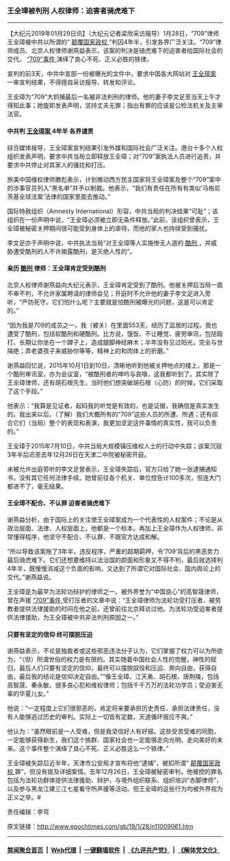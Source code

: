 ### 王全璋被判刑 人权律师：迫害者骑虎难下
------------------------

<p>
 【大纪元2019年01月29日讯】（大纪元记者梁欣采访报导）1月28日，“709”律师王全璋被中共以所谓的“
 <a href="http://www.epochtimes.com/gb/tag/%E9%A2%A0%E8%A6%86%E5%9B%BD%E5%AE%B6%E6%94%BF%E6%9D%83.html">
  颠覆国家政权
 </a>
 ”判囚4年半，引发各界广泛关注。“709”律师成员、北京人权律师谢燕益表示，该案的判决是骑虎难下的迫害者给国际社会的交代。
 <a href="http://www.epochtimes.com/gb/tag/%E2%80%9C709%E2%80%9D%E4%BA%8B%E4%BB%B6.html">
  “709”事件
 </a>
 演绎了良心不死、正义必胜的铁律。
</p>
<p>
 宣判的前3天，中共中宣部一份被曝光的文件中，要求中国各大网站对
 <a href="http://www.epochtimes.com/gb/tag/%E7%8E%8B%E5%85%A8%E7%92%8B%E6%A1%88.html">
  王全璋案
 </a>
 一审宣判结果，不得擅自采访报导、转发和评论。
</p>
<p>
 王全璋为“709”大抓捕最后一名被非法判刑的律师。他的妻子李文足至当天上午才得知此事；她旋即发表声明，坚持丈夫无罪；指出有罪的应该是公检法机关及主审法官。
</p>
<h4>
 中共判
 <a href="http://www.epochtimes.com/gb/tag/%E7%8E%8B%E5%85%A8%E7%92%8B%E6%A1%88.html">
  王全璋案
 </a>
 4年半 各界谴责
</h4>
<p>
 综合媒体报导，王全璋案宣判结果引发外媒和国际社会广泛关注。港台十多个人权组织发表声明，要求中共当局立即释放王全璋；对“709”案执法人员进行追责，并要求中共停止对其家人的骚扰和打压。
</p>
<p>
 旅美中国维权律师滕彪表示，计划推动西方民主国家将王全璋案及整个“709”案中的涉事官员列入“黑名单”并予以制裁。他表示，“我们有责任在所有有类似‘马格尼茨基全球法案’法律的国家里面去推动。”
</p>
<p>
 国际特赦组织（Amnesty International）形容，中共当局的判决结果“可耻”；该组织在一份声明中说，“王全璋必须被立即无条件释放。”此前，该组织曾表示，王全璋被秘密关押期间很可能受到身体上的虐待，而他的家人也持续受到骚扰。
</p>
<p>
 李文足亦于声明中说，中共执法当局“对王全璋等人实施惨无人道的
 <a href="http://www.epochtimes.com/gb/tag/%E9%85%B7%E5%88%91.html">
  酷刑
 </a>
 ，并威胁遭受酷刑的人不许揭露酷刑，是灭绝人性的”。
</p>
<h4>
 亲历
 <a href="http://www.epochtimes.com/gb/tag/%E9%85%B7%E5%88%91.html">
  酷刑
 </a>
 律师：王全璋肯定受到酷刑
</h4>
<p>
 北京人权律师谢燕益向大纪元表示，王全璋肯定受到了酷刑。他被关押后当局一直不审不判，不允许家属聘请的律师会见；开庭时不允许他的妻子李文足进入旁听，“严防死守。它们怕什么呢？主要就是怕酷刑被曝光的问题，这是可以肯定的。”
</p>
<p>
 “因为我是709的成员之一，我（被关）在里面553天，经历了监居的过程。我也遭受了酷刑，包括软酷刑和硬酷刑。比方说，饿饭、不让睡觉、疲劳审讯，包括殴打、长期让你坐在一个蹲子上，造成腿脚神经麻木；半年没有见过阳光，完全与世隔绝；弄老婆孩子来威胁你等等，精神上的和肉体上的折磨。”
</p>
<p>
 谢燕益回忆说，2015年10月1日到10日，清晰地听到他被关押地点的楼上，那是一个酷刑审讯室，亦为会议室，“被酷刑者的呻吟与哀嚎，这我都听到了。其实除了王全璋律师，还有胡石根先生，当时他们想突破胡石根（心防）的时候，它们采取了这个手段。”
</p>
<p>
 他表示：“我算是见证者，起码我的听觉是有效的，也是证据，我确信是真实发生的。我出来以后，（了解）我们大概所有的“709”这些人员的所遭、所遇；还有综合它们（当局）整个的表现和表演，我更加坚定这件事情的真实性，我可以负责的。”
</p>
<p>
 王全璋于2015年7月10日，中共当局大规模镇压维权人士的行动中失踪；该案沉寂3年半后迟至去年12月26日在天津二中院被秘密开庭。
</p>
<p>
 未被允许出庭旁听的李文足曾表示，王全璋失踪后，官方只给了她一张逮捕通知书，没有其它任何法律手续。她曾前往各个机关、单位控告计100多次，但连大门都进不了，毫无结果。
</p>
<h4>
 王全璋不配合、不认罪 迫害者骑虎难下
</h4>
<p>
 谢燕益分析，由于国际上的关注使王全璋案成为一个代表性的人权案件；不论是从政治层面、法律、人权层面上，他都是一个标本。再加上王全璋作为人权律师，非常懂得程序，他坚守不配合、不认罪、不跟官方达成和解。
</p>
<p>
 “所以导致该案拖了3年半，违反程序，严重的超期羁押，令‘709’背后的黑恶势力最后骑虎难下。它们还想要维持以法治国的颜面和形象又不得不判，最后就选择判4年半，既慢慢消减这个负面的影响，又达到了所谓它对国际社会、国内舆论上的交代。”谢燕益说。
</p>
<p>
 王全璋是为最早为法轮功辩护的律师之一。被外界誉为“中国良心”的高智晟律师，曾在声援
 <a href="http://www.epochtimes.com/gb/tag/%E2%80%9C709%E2%80%9D%E4%BA%8B%E4%BB%B6.html">
  “709”事件
 </a>
 受打压者的文章中说：“王全璋律师为法轮功受打压者、被劳教者提供法律援助的时间在他之前，还曾前往北京拜访过他。为法轮功受迫害者提供法律援助，为王全璋被中共非法判刑原因之一。”
</p>
<h4>
 只要有坚定的信仰 终可摆脱压迫
</h4>
<p>
 谢燕益表示，不论是独裁者或这些邪恶违法分子认为，它们掌握了权力可以为所欲为，“（但）所谓世俗的权力是有限的。其实随着中国社会人性的觉醒，神性的赋归，最后人们只要有坚定的信仰，最终可以摆脱奴役和压迫、奔向自由，获得自由，最后我的结论是信仰决定自由。”“像王全璋、江天勇、胡石根、唐荆陵，包括高智晟、秦永敏，很多良心犯和维权律师；包括千千万万的法轮功学员；受迫害无辜的华夏儿女。”
</p>
<p>
 他说：“一定程度上它们很邪恶的，肯定将来要承担历史责任、承担法律责任，没有人能够逃过历史的审判。实际上一切皆有定数，天道循环报应不爽。”
</p>
<p>
 他认为：“虽然眼前是一人受难，但是我坚信好人有好报。这些受苦受难的同胞，一定能够获得新生，我们这个族群、国家社会也一定能够走向光明、走向美好的未来。这个事件整个演绎了良心不死、正义必胜这么一个铁律。”
</p>
<p>
 王全璋被失踪后近半年，天津市公安局才宣布将他“逮捕”，被扣所谓“
 <a href="http://www.epochtimes.com/gb/tag/%E9%A2%A0%E8%A6%86%E5%9B%BD%E5%AE%B6%E6%94%BF%E6%9D%83.html">
  颠覆国家政权
 </a>
 罪”，但没有提及详细案情。去年12月26日，王全璋被秘密审判，他被控的罪名包括为法轮功群体提供法律援助、辩护，与境外组织联系、组织培训“赤脚律师”，以及参与黑龙江建三江七星看守所声援等活动。但王全璋的这些行为均被外界视为正义之举。#
</p>
<p>
 责任编辑：李穹
</p>

原文链接：http://www.epochtimes.com/gb/19/1/28/n11009061.htm


------------------------
#### [禁闻聚合首页](https://github.com/gfw-breaker/banned-news/blob/master/README.md) &nbsp;|&nbsp; [Web代理](https://github.com/gfw-breaker/open-proxy/blob/master/README.md) &nbsp;|&nbsp; [一键翻墙软件](https://github.com/gfw-breaker/nogfw/blob/master/README.md) &nbsp;|&nbsp; [《九评共产党》](https://github.com/gfw-breaker/9ping.md/blob/master/README.md#九评之一评共产党是什么) &nbsp;|&nbsp; [《解体党文化》](https://github.com/gfw-breaker/jtdwh.md/blob/master/README.md#绪论)